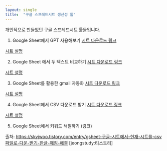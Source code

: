 ```yaml
---
layout: single
title:  "구글 스프레드시트 생산성 툴"
---
```


개인적으로 만들었던 구글 스프레드시트 툴들입니다. 

1. Google Sheet에서 GPT 사용해보기
[시트 다운로드 링크](https://docs.google.com/spreadsheets/d/1XeqAq2XHThzCk88V1RAsQMwOZCoxSeLtJUJs-sKYQH0/copy#gid=1535861737)

[시트 설명](https://skyjwoo.tistory.com/entry/%EA%B5%AC%EA%B8%80-%EC%8A%A4%ED%94%84%EB%A0%88%EB%93%9C-%EC%8B%9C%ED%8A%B8%EC%97%90%EC%84%9C-GPT%EB%A5%BC-%ED%99%9C%EC%9A%A9%ED%95%98%EB%8A%94-%EB%B0%A9%EB%B2%95)


2. Google Sheet 에서 두 텍스트 비교하기
[시트 다운로드 링크](https://docs.google.com/spreadsheets/d/1pBMelH6JgGZGIRu_BHVqGft2FKBePn117ekUN5hIiWg/copy)

[시트 설명](https://skyjwoo.tistory.com/entry/gsheet-%EA%B5%AC%EA%B8%80-%EC%8B%9C%ED%8A%B8%EC%97%90%EC%84%9C-%EB%91%90-%ED%85%8D%EC%8A%A4%ED%8A%B8-%EB%B9%84%EA%B5%90%ED%95%98%EA%B8%B0)


3. Google Sheet를 활용한 gmail 자동화
[시트 다운로드 링크](https://docs.google.com/spreadsheets/d/1bpmZ6gZX025J46UBPGwSM1bnSl0GAHoIZ1lQnc9wN10/edit?gid=0#gid=0)

[시트 설명](https://skyjwoo.tistory.com/entry/gsheet-gmail-%EC%9E%90%EB%8F%99%ED%99%94-%EA%B0%9C%EC%9D%B8%EB%B3%84-%EB%A9%94%EC%9D%BC-%ED%95%9C-%EB%B2%88%EC%97%90-%EB%B3%B4%EB%82%B4%EA%B8%B0)


4. Google Sheet에서 CSV 다운로드 받기
[시트 다운로드 링크](https://docs.google.com/spreadsheets/d/11OalbqRqflnHIwunisEur5tqVe17rzTHqEioDJwe9zs/copy)

[시트 설명](https://skyjwoo.tistory.com/entry/gsheet-%EA%B5%AC%EA%B8%80-%EC%8B%9C%ED%8A%B8%EC%97%90%EC%84%9C-%ED%98%84%EC%9E%AC-%EC%8B%9C%ED%8A%B8%EB%A5%BC-csv%ED%8C%8C%EC%9D%BC%EB%A1%9C-%EB%8B%A4%EC%9A%B4-%EB%B0%9B%EA%B8%B0-%ED%95%9C%EA%B8%80-%EA%B9%A8%EC%A7%90-%ED%95%B4%EA%B2%B0)


5. Google Sheet에서 키워드 색칠하기 (링크)


출처: https://skyjwoo.tistory.com/entry/gsheet-구글-시트에서-현재-시트를-csv파일로-다운-받기-한글-깨짐-해결 [jeongstudy:티스토리]